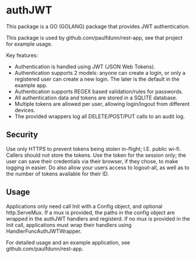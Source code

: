 # authJWT
This package is a GO (GOLANG) package that provides JWT authentication.

This package is used by github.com/paulfdunn/rest-app, see that project for example usage.

Key features:
* Authentication is handled using JWT (JSON Web Tokens).
* Authentication supports 2 models: anyone can create a login, or only a registered user can create a new login. The later is the default in the example app.
* Authentication supports REGEX based validation/rules for passwords.
* All authentication data and tokens are stored in a SQLITE database.
* Multiple tokens are allowed per user, allowing login/logout from different devices.
* The provided wrappers log all DELETE/POST/PUT calls to an audit log.

## Security
Use only HTTPS to prevent tokens being stolen in-flight; I.E. public wi-fi. Callers should not store the tokens. Use the token for the session only; the user can save their credentials via their browser, if they chose, to make logging in easier. Do also allow your users access to logout-all, as well as to the number of tokens available for their ID.

## Usage
Applications only need call Init with a Config object, and optional http.ServeMux. If a mux is provided, the paths in the config object are wrapped in the authJWT handlers and registerd. If no mux is provided in the Init call, applications must wrap their handlers using HandlerFuncAuthJWTWrapper.

For detailed usage and an example application, see github.com/paulfdunn/rest-app.
